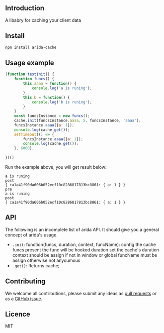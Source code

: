 ## Introduction
A libabry for caching your client data
## Install

```bash
npm install arida-cache
```

## Usage example

``` javascript
(function testInit() {
	function funcs() {
		this.aaaa = function() {
			console.log('a is runing');
		}
		this.b = function() {
			console.log('b is runing');
		}
	}
	const funcsInstance = new funcs();
	cache.init(funcsInstance.aaaa, 5, funcsInstance, 'aaaa');
	funcsInstance.aaaa({a: 1});
	console.log(cache.get());
	setTimeout(() => {
		funcsInstance.aaaa({a: 1});
		console.log(cache.get());
	}, 6000);
	
})()
```
Run the example above, you will get result below:
```pre
a is runing
post
{ ca1a41f90da606b052ecf10c8286817813bc8861: { a: 1 } }
pre
a is runing
post
{ ca1a41f90da606b052ecf10c8286817813bc8861: { a: 1 } }
```

## API
The following is an incomplete list of arida API. It should give you a general concept of arida's usage.

- `.init`: function(funcs, duration, context, funcName): config the cache 
funcs present the func will be hooked
duration set the cache's duration
context should be assign if not in window or global
funcName  must be assign otherwise not anyoumous
- `.get()`: Returns cache;

## Contributing

We welcome all contributions, please submit any ideas as [pull requests](https://github.com/azl397985856/arida-cache/pulls) or as a [GitHub issue](https://github.com/azl397985856/arida-cache/issues).
## Licence
MIT
